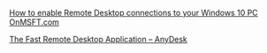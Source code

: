 [How to enable Remote Desktop connections to your Windows 10 PC OnMSFT.com](https://www.onmsft.com/how-to/how-to-enable-remote-desktop-connections-to-your-windows-10-pc)

[The Fast Remote Desktop Application – AnyDesk](https://anydesk.com/en/)
